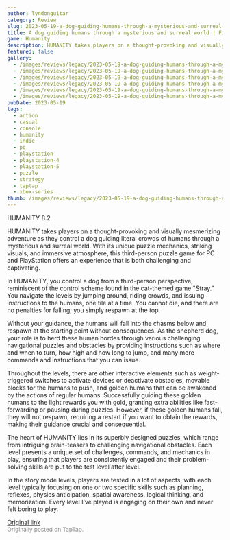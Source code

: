 ```yaml
---
author: lyndonguitar
category: Review
slug: 2023-05-19-a-dog-guiding-humans-through-a-mysterious-and-surreal-world-first-impressions-humanity
title: A dog guiding humans through a mysterious and surreal world | First Impressions - HUMANITY
game: Humanity
description: HUMANITY takes players on a thought-provoking and visually mesmerizing adventure as they control a dog guiding literal crowds of humans through a mysterious and surreal world. With its unique puzzle mechanics, striking visuals, and immersive atmosphere, this third-person puzzle game for PC and PlayStation offers an experience that is both challenging and captivating.
featured: false
gallery:
  - /images/reviews/legacy/2023-05-19-a-dog-guiding-humans-through-a-mysterious-and-surreal-world--first-impressions---humanity-0.avif
  - /images/reviews/legacy/2023-05-19-a-dog-guiding-humans-through-a-mysterious-and-surreal-world--first-impressions---humanity-1.avif
  - /images/reviews/legacy/2023-05-19-a-dog-guiding-humans-through-a-mysterious-and-surreal-world--first-impressions---humanity-2.avif
  - /images/reviews/legacy/2023-05-19-a-dog-guiding-humans-through-a-mysterious-and-surreal-world--first-impressions---humanity-3.avif
  - /images/reviews/legacy/2023-05-19-a-dog-guiding-humans-through-a-mysterious-and-surreal-world--first-impressions---humanity-4.avif
  - /images/reviews/legacy/2023-05-19-a-dog-guiding-humans-through-a-mysterious-and-surreal-world--first-impressions---humanity-5.avif
pubDate: 2023-05-19
tags:
  - action
  - casual
  - console
  - humanity
  - indie
  - pc
  - playstation
  - playstation-4
  - playstation-5
  - puzzle
  - strategy
  - taptap
  - xbox-series
thumb: /images/reviews/legacy/2023-05-19-a-dog-guiding-humans-through-a-mysterious-and-surreal-world--first-impressions---humanity-0.avif
---
```


HUMANITY
8.2

HUMANITY takes players on a thought-provoking and visually mesmerizing adventure as they control a dog guiding literal crowds of humans through a mysterious and surreal world. With its unique puzzle mechanics, striking visuals, and immersive atmosphere, this third-person puzzle game for PC and PlayStation offers an experience that is both challenging and captivating.

In HUMANITY, you control a dog from a third-person perspective, reminiscent of the control scheme found in the cat-themed game "Stray." You navigate the levels by jumping around, riding crowds, and issuing instructions to the humans, one tile at a time. You cannot die, and there are no penalties for falling; you simply respawn at the top.

Without your guidance, the humans will fall into the chasms below and respawn at the starting point without consequences. As the shepherd dog, your role is to herd these human hordes through various challenging navigational puzzles and obstacles by providing instructions such as where and when to turn, how high and how long to jump, and many more commands and instructions that you can issue.

Throughout the levels, there are other interactive elements such as weight-triggered switches to activate devices or deactivate obstacles, movable blocks for the humans to push, and golden humans that can be awakened by the actions of regular humans. Successfully guiding these golden humans to the light rewards you with gold, granting extra abilities like fast-forwarding or pausing during puzzles. However, if these golden humans fall, they will not respawn, requiring a restart if you want to obtain the rewards, making their guidance crucial and consequential.

The heart of HUMANITY lies in its superbly designed puzzles, which range from intriguing brain-teasers to challenging navigational obstacles. Each level presents a unique set of challenges, commands, and mechanics in play, ensuring that players are consistently engaged and their problem-solving skills are put to the test level after level.

In the story mode levels, players are tested in a lot of aspects, with each level typically focusing on one or two specific skills such as planning, reflexes, physics anticipation, spatial awareness, logical thinking, and memorization. Every level I’ve played is engaging on their own and never felt boring to play.

[Original link](https://www.taptap.io/post/5486108)<br><span style="font-size: 0.95em; color: #888;">Originally posted on TapTap.</span>